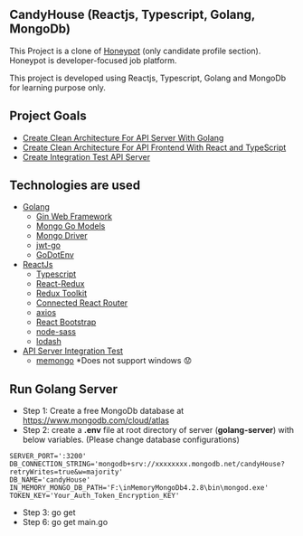 ## CandyHouse (Reactjs, Typescript, Golang, MongoDb)

This Project is a clone of [Honeypot](https://www.honeypot.io/) (only candidate profile section). Honeypot is developer-focused job platform.

This project is developed using Reactjs, Typescript, Golang and MongoDb for learning purpose only. 

## Project Goals
* [Create Clean Architecture For API Server With Golang](https://github.com/shuvo009/candyhouse/tree/master/golang-server)
* [Create Clean Architecture For API Frontend With React and TypeScript](https://github.com/shuvo009/candyhouse/tree/master/reactjs-client)
* [Create Integration Test API Server](https://github.com/shuvo009/candyhouse/tree/master/golang-server/test/)

## Technologies are used
* [Golang](https://golang.org/)
  * [Gin Web Framework](https://github.com/gin-gonic/gin)
  * [Mongo Go Models](https://github.com/Kamva/mgm)
  * [Mongo Driver](https://godoc.org/go.mongodb.org/mongo-driver/mongo/options)
  * [jwt-go](https://github.com/dgrijalva/jwt-go)
  * [GoDotEnv](https://github.com/joho/godotenv)
* [ReactJs](https://reactjs.org/)
  * [Typescript](https://www.typescriptlang.org)
  * [React-Redux](https://react-redux.js.org/)
  * [Redux Toolkit](https://github.com/reduxjs/redux-toolkit)
  * [Connected React Router](https://github.com/supasate/connected-react-router)
  * [axios](https://github.com/axios/axios)
  * [React Bootstrap](https://react-bootstrap.github.io/)
  * [node-sass](https://github.com/sass/node-sass)
  * [lodash](https://lodash.com/)
* [API Server Integration Test](https://github.com/shuvo009/candyhouse/tree/master/golang-server/test/)
  * [memongo](https://github.com/benweissmann/memongo) *Does not support windows :worried:
  
## Run Golang Server
- Step 1: Create a free MongoDb database at https://www.mongodb.com/cloud/atlas
- Step 2: create a **.env** file at root directory of server (**golang-server**) with below variables. (Please change database configurations)
```
SERVER_PORT=':3200'
DB_CONNECTION_STRING='mongodb+srv://xxxxxxxx.mongodb.net/candyHouse?retryWrites=true&w=majority'
DB_NAME='candyHouse'
IN_MEMORY_MONGO_DB_PATH='F:\inMemoryMongoDb4.2.8\bin\mongod.exe'
TOKEN_KEY='Your_Auth_Token_Encryption_KEY'
```
- Step 3: go get
- Step 6: go get main.go

